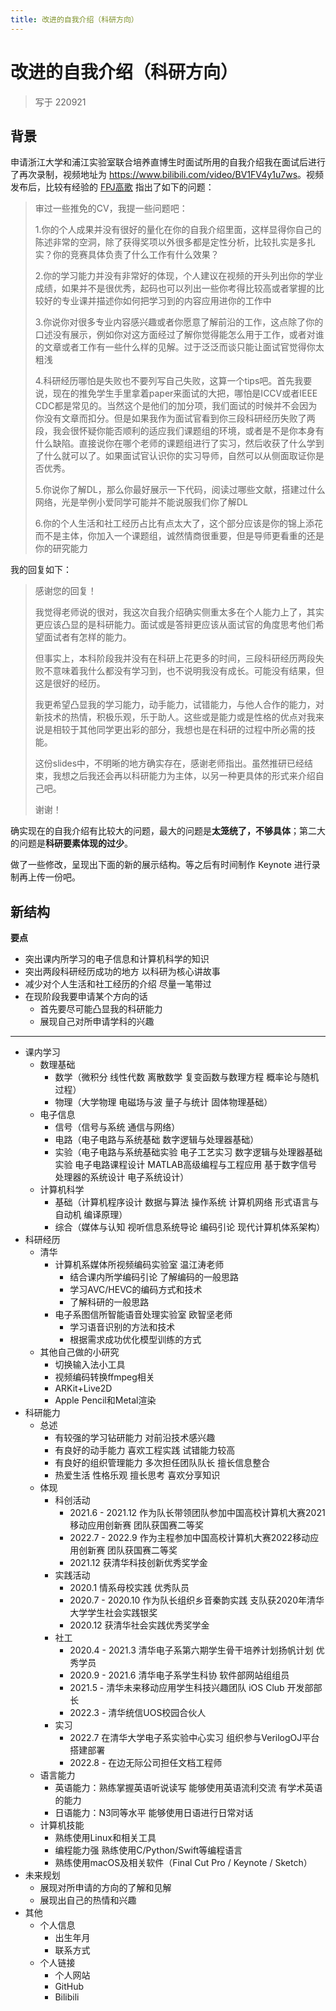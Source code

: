 ```yaml
---
title: 改进的自我介绍（科研方向）
---
```


# 改进的自我介绍（科研方向）

> 写于 220921

## 背景

申请浙江大学和浦江实验室联合培养直博生时面试所用的自我介绍我在面试后进行了再次录制，视频地址为 <https://www.bilibili.com/video/BV1FV4y1u7ws>。视频发布后，比较有经验的 [FPJ高歌](https://space.bilibili.com/11121775) 指出了如下的问题：

> 审过一些推免的CV，我提一些问题吧：
> 
> 1.你的个人成果并没有很好的量化在你的自我介绍里面，这样显得你自己的陈述非常的空洞，除了获得奖项以外很多都是定性分析，比较扎实是多扎实？你的竞赛具体负责了什么工作有什么效果？
> 
> 2.你的学习能力并没有非常好的体现，个人建议在视频的开头列出你的学业成绩，如果并不是很优秀，起码也可以列出一些你考得比较高或者掌握的比较好的专业课并描述你如何把学习到的内容应用进你的工作中
> 
> 3.你说你对很多专业内容感兴趣或者你愿意了解前沿的工作，这点除了你的口述没有展示，例如你对这方面经过了解你觉得能怎么用于工作，或者对谁的文章或者工作有一些什么样的见解。过于泛泛而谈只能让面试官觉得你太粗浅
> 
> 4.科研经历哪怕是失败也不要列写自己失败，这算一个tips吧。首先我要说，现在的推免学生手里拿着paper来面试的大把，哪怕是ICCV或者IEEE CDC都是常见的。当然这个是他们的加分项，我们面试的时候并不会因为你没有文章而扣分。但是如果我作为面试官看到你三段科研经历失败了两段，我会很怀疑你能否顺利的适应我们课题组的环境，或者是不是你本身有什么缺陷。直接说你在哪个老师的课题组进行了实习，然后收获了什么学到了什么就可以了。如果面试官认识你的实习导师，自然可以从侧面取证你是否优秀。
> 
> 5.你说你了解DL，那么你最好展示一下代码，阅读过哪些文献，搭建过什么网络，光是举例小爱同学可能并不能说服我们你了解DL
> 
> 6.你的个人生活和社工经历占比有点太大了，这个部分应该是你的锦上添花而不是主体，你加入一个课题组，诚然情商很重要，但是导师更看重的还是你的研究能力

我的回复如下：

> 感谢您的回复！
> 
> 我觉得老师说的很对，我这次自我介绍确实侧重太多在个人能力上了，其实更应该凸显的是科研能力。面试或是答辩更应该从面试官的角度思考他们希望面试者有怎样的能力。
> 
> 但事实上，本科阶段我并没有在科研上花更多的时间，三段科研经历两段失败不意味着我什么都没有学习到，也不说明我没有成长。可能没有结果，但这是很好的经历。
> 
> 我更希望凸显我的学习能力，动手能力，试错能力，与他人合作的能力，对新技术的热情，积极乐观，乐于助人。这些或是能力或是性格的优点对我来说是相较于其他同学更出彩的部分，我想也是在科研的过程中所必需的技能。
> 
> 这份slides中，不明晰的地方确实存在，感谢老师指出。虽然推研已经结束，我想之后我还会再以科研能力为主体，以另一种更具体的形式来介绍自己吧。
> 
> 谢谢！

确实现在的自我介绍有比较大的问题，最大的问题是**太笼统了，不够具体**；第二大的问题是**科研要素体现的过少**。

做了一些修改，呈现出下面的新的展示结构。等之后有时间制作 Keynote 进行录制再上传一份吧。

## 新结构

**要点**

- 突出课内所学习的电子信息和计算机科学的知识
- 突出两段科研经历成功的地方  以科研为核心讲故事
- 减少对个人生活和社工经历的介绍  尽量一笔带过
- 在现阶段我要申请某个方向的话
    - 首先要尽可能凸显我的科研能力
    - 展现自己对所申请学科的兴趣

---

- 课内学习
    - 数理基础
        - 数学（微积分 线性代数 离散数学 复变函数与数理方程 概率论与随机过程）
        - 物理（大学物理 电磁场与波 量子与统计 固体物理基础）
    - 电子信息
        - 信号（信号与系统 通信与网络）
        - 电路（电子电路与系统基础 数字逻辑与处理器基础）
        - 实验（电子电路与系统基础实验 电子工艺实习 数字逻辑与处理器基础实验 电子电路课程设计 MATLAB高级编程与工程应用 基于数字信号处理器的系统设计 电子系统设计）
    - 计算机科学
        - 基础（计算机程序设计 数据与算法 操作系统 计算机网络 形式语言与自动机 编译原理）
        - 综合（媒体与认知 视听信息系统导论 编码引论 现代计算机体系架构）
- 科研经历
    - 清华
        - 计算机系媒体所视频编码实验室 温江涛老师
            - 结合课内所学编码引论 了解编码的一般思路
            - 学习AVC/HEVC的编码方式和技术
            - 了解科研的一般思路
        - 电子系图信所智能语音处理实验室 欧智坚老师
            - 学习语音识别的方法和技术
            - 根据需求成功优化模型训练的方式
    - 其他自己做的小研究
        - 切换输入法小工具
        - 视频编码转换ffmpeg相关
        - ARKit+Live2D
        - Apple Pencil和Metal渲染
- 科研能力
    - 总述
        - 有较强的学习钻研能力 对前沿技术感兴趣
        - 有良好的动手能力 喜欢工程实践 试错能力较高
        - 有良好的组织管理能力 多次担任团队队长 擅长信息整合
        - 热爱生活 性格乐观 擅长思考 喜欢分享知识
    - 体现
        - 科创活动
            - 2021.6 - 2021.12 作为队长带领团队参加中国高校计算机大赛2021移动应用创新赛 团队获国赛二等奖
            - 2022.7 - 2022.9 作为主程参加中国高校计算机大赛2022移动应用创新赛 团队获国赛二等奖
            - 2021.12 获清华科技创新优秀奖学金
        - 实践活动
            - 2020.1 情系母校实践 优秀队员
            - 2020.7 - 2020.10 作为队长组织乡音秦韵实践 支队获2020年清华大学学生社会实践银奖
            - 2020.12 获清华社会实践优秀奖学金
        - 社工
            - 2020.4 - 2021.3 清华电子系第六期学生骨干培养计划扬帆计划 优秀学员
            - 2020.9 - 2021.6 清华电子系学生科协 软件部网站组组员
            - 2021.5 - 清华未来移动应用学生科技兴趣团队 iOS Club 开发部部长
            - 2022.3 - 清华统信UOS校园合伙人
        - 实习
            - 2022.7 在清华大学电子系实验中心实习 组织参与VerilogOJ平台搭建部署
            - 2022.8 - 在边无际公司担任文档工程师
    - 语言能力
        - 英语能力：熟练掌握英语听说读写 能够使用英语流利交流 有学术英语的能力
        - 日语能力：N3同等水平 能够使用日语进行日常对话
    - 计算机技能
        - 熟练使用Linux和相关工具
        - 编程能力强 熟练使用C/Python/Swift等编程语言
        - 熟练使用macOS及相关软件（Final Cut Pro / Keynote / Sketch）
- 未来规划
    - 展现对所申请的方向的了解和见解
    - 展现出自己的热情和兴趣
- 其他
    - 个人信息
        - 出生年月
        - 联系方式
    - 个人链接
        - 个人网站
        - GitHub
        - Bilibili
